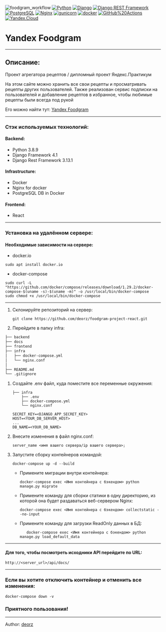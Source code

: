 ![foodgram_workflow](https://github.com/deorz/foodgram-project-react/actions/workflows/foodgram_workflow.yml/badge.svg)
[![Python](https://img.shields.io/badge/-Python-464646?style=flat-square&logo=Python)](https://www.python.org/)
[![Django](https://img.shields.io/badge/-Django-464646?style=flat-square&logo=Django)](https://www.djangoproject.com/)
[![Django REST Framework](https://img.shields.io/badge/-Django%20REST%20Framework-464646?style=flat-square&logo=Django%20REST%20Framework)](https://www.django-rest-framework.org/)
[![PostgreSQL](https://img.shields.io/badge/-PostgreSQL-464646?style=flat-square&logo=PostgreSQL)](https://www.postgresql.org/)
[![Nginx](https://img.shields.io/badge/-NGINX-464646?style=flat-square&logo=NGINX)](https://nginx.org/ru/)
[![gunicorn](https://img.shields.io/badge/-gunicorn-464646?style=flat-square&logo=gunicorn)](https://gunicorn.org/)
[![docker](https://img.shields.io/badge/-Docker-464646?style=flat-square&logo=docker)](https://www.docker.com/)
[![GitHub%20Actions](https://img.shields.io/badge/-GitHub%20Actions-464646?style=flat-square&logo=GitHub%20actions)](https://github.com/features/actions)
[![Yandex.Cloud](https://img.shields.io/badge/-Yandex.Cloud-464646?style=flat-square&logo=Yandex.Cloud)](https://cloud.yandex.ru/)

# Yandex Foodgram

---

## Описание:

Проект агрегатора рецептов / дипломный проект Яндекс.Практикум

На этом сайте можно хранить все свои рецепты и просматривать рецепты других
пользователей. Также реализован сервис подписки на пользователей и добавление
рецептов в избранное, чтобы любимые рецепты были всегда под рукой

Его можно найти тут: [Yandex Foodgram](http://84.201.161.35/)

---

### Стэк используемых технологий:

#### Backend:
- Python 3.8.9
- Django Framework 4.1 
- Django Rest Framework 3.13.1

#### Infrastructure:
- Docker
- Nginx for docker
- PostgreSQL DB in Docker

#### Frontend:
- React

---
### Установка на удалённом сервере:

#### Необходимые зависимости на сервере:

- docker.io
```shell
sudo apt install docker.io
```
- docker-compose
```shell
sudo curl -L "https://github.com/docker/compose/releases/download/1.29.2/docker-compose-$(uname -s)-$(uname -m)" -o /usr/local/bin/docker-compose
sudo chmod +x /usr/local/bin/docker-compose
```

---

1. Склонируйте репозиторий на сервер:

   ```shell
   git clone https://github.com/deorz/foodgram-project-react.git
   ```
   
1. Перейдите в папку infra:
```bash
├── backend
├── docs
├── frontend
├── infra
│   ├── docker-compose.yml
│   └── nginx.conf
│
├── README.md
└── .gitignore
```

1. Создайте .env файл, куда поместите все переменные окружения:
   ```shell
   ├── infra
       ├── .env
       ├── docker-compose.yml
       └── nginx.conf
   ```

   ```
   SECRET_KEY=<DJANGO_APP_SECRET_KEY>
   HOST=<YOUR_DB_SERVER_HOST>
   ...
   DB_NAME=<YOUR_DB_NAME>
   ```

1. Внесите изменения в файл nginx.conf:
   ```shell
   server_name <имя вашего сервера/ip вашего сервера>;
   ```

1. Запустите сборку контейнеров командой:

   ```shell
   docker-compose up -d --build
   ```

   - Примените миграции внутри контейнера:

      ```shell
      docker-compose exec <Имя контейнера с бэкендом> python manage.py migrate
      ```

   - Примените команду для сборки статики в одну директорию, из которой 
   она будет раздаваться веб-сервером Nginx:

      ```shell
      docker-compose exec <Имя контейнера с бэкендом> collectstatic --no-input
      ```
   - Примените команду для загрузки ReadOnly данных в БД:

     ```shell
        docker-compose exec <Имя контейнера с бэкендом> python manage.py load_default_data
     ```

---

#### Для того, чтобы посмотреть исходники API перейдите по URL:
   ```
   http://<server_url>/api/docs/   
   ```

---

### Если вы хотите отключить контейнер и отменить все изменения:

   ```shell
   docker-compose down -v
   ```

### Приятного пользования!

------

Author: [deorz](https://github.com/deorz/)